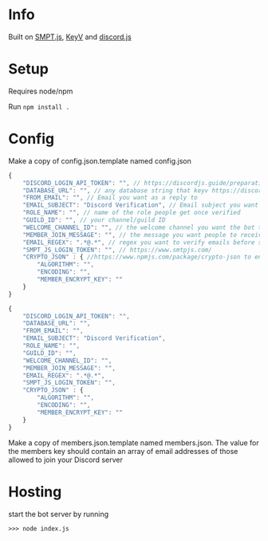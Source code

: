 # Info

Built on [SMPT.js](https://www.smtpjs.com/), [KeyV](https://github.com/lukechilds/keyv) and [discord.js](https://discord.js.org/#/)

# Setup

Requires node/npm

Run `npm install .`

# Config

Make a copy of config.json.template named config.json


```js
{
    "DISCORD_LOGIN_API_TOKEN": "", // https://discordjs.guide/preparations/setting-up-a-bot-application.html#your-token
    "DATABASE_URL": "", // any database string that keyv https://discordjs.guide/keyv/#installation
    "FROM_EMAIL": "", // Email you want as a reply to
    "EMAIL_SUBJECT": "Discord Verification", // Email subject you want
    "ROLE_NAME": "", // name of the role people get once verified
    "GUILD_ID": "", // your channel/guild ID
    "WELCOME_CHANNEL_ID": "", // the welcome channel you want the bot to operate on
    "MEMBER_JOIN_MESSAGE": "", // the message you want people to receive if they aren't in your members.json
    "EMAIL_REGEX": ".*@.*", // regex you want to verify emails before sending, could be domain specific
    "SMPT_JS_LOGIN_TOKEN": "", // https://www.smtpjs.com/
    "CRYPTO_JSON" : { //https://www.npmjs.com/package/crypto-json to encrypt member data, optional
        "ALGORITHM": "",
        "ENCODING": "",
        "MEMBER_ENCRYPT_KEY": ""
    }
}

{
    "DISCORD_LOGIN_API_TOKEN": "",
    "DATABASE_URL": "",
    "FROM_EMAIL": "",
    "EMAIL_SUBJECT": "Discord Verification",
    "ROLE_NAME": "",
    "GUILD_ID": "",
    "WELCOME_CHANNEL_ID": "",
    "MEMBER_JOIN_MESSAGE": "",
    "EMAIL_REGEX": ".*@.*",
    "SMPT_JS_LOGIN_TOKEN": "",
    "CRYPTO_JSON" : {
        "ALGORITHM": "",
        "ENCODING": "",
        "MEMBER_ENCRYPT_KEY": ""
    }
}

```

Make a copy of members.json.template named members.json. The value for the members key should contain an array of email addresses of those allowed to join your Discord server

# Hosting

start the bot server by running

`>>> node index.js`
